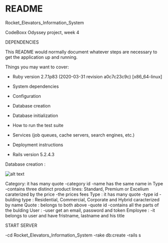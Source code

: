 # README

Rocket_Elevators_Information_System

CodeBoxx Odyssey project, week 4

DEPENDENCIES 

This README would normally document whatever steps are necessary to get the
application up and running.

Things you may want to cover:

* Ruby version 2.7.1p83 (2020-03-31 revision a0c7c23c9c) [x86_64-linux]

* System dependencies

* Configuration

* Database creation

* Database initialization

* How to run the test suite

* Services (job queues, cache servers, search engines, etc.)

* Deployment instructions

* Rails version 5.2.4.3

Database creation :

![alt text](https://github.com/alex07L/Rocket_Elevators_Information_System/blob/Ange/Capture.PNG)

 Category: 
    it has many quote
    -category id
    -name has the same name in Type
    -contains three distinct product lines: Standard, Premium or Excelium caraterized by the price
    -the prices fees
 Type :
    it has many quote
    -type id
    -bulding type : Residential, Commercial, Corporate and Hybrid caracterized by name
 Quote :
    belongs to both above
    -quote id
     -contains all the parts of the bulding
 User :
    -user get an email, password and token
 Employee :
    -it belongs to user and have fristname, lastname and his title

START SERVER

-cd Rocket_Elevators_Information_System
-rake db:create
-rails s

